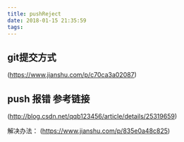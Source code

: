 ```yaml
---
title: pushReject
date: 2018-01-15 21:35:59
tags:
---
```

  ## git提交方式
  (https://www.jianshu.com/p/c70ca3a02087)
  ## push 报错 参考链接
   (http://blog.csdn.net/qqb123456/article/details/25319659)
   
   解决办法：
   (https://www.jianshu.com/p/835e0a48c825)
  
  
